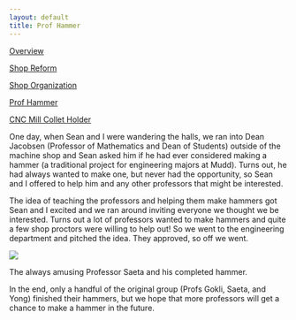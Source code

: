 ```yaml
---
layout: default
title: Prof Hammer
---
```


[Overview](/projects/hmcmachineshop)

[Shop Reform](/projects/hmcmachineshop/shopreform)

[Shop Organization](/projects/hmcmachineshop/shoporganization)

[Prof Hammer](/projects/hmcmachineshop/profhammer)

[CNC Mill Collet Holder](/projects/hmcmachineshop/cncmillcolletholder)

One day, when Sean and I were wandering the halls, we ran into Dean Jacobsen (Professor of Mathematics and Dean of Students) outside of the machine shop and Sean asked him if he had ever considered making a hammer (a traditional project for engineering majors at Mudd). Turns out, he had always wanted to make one, but never had the opportunity, so Sean and I offered to help him and any other professors that might be interested. 

The idea of teaching the professors and helping them make hammers got Sean and I excited and we ran around inviting everyone we thought we be interested. Turns out a lot of professors wanted to make hammers and quite a few shop proctors were willing to help out! So we went to the engineering department and pitched the idea. They approved, so off we went. 

[![](https://drive.google.com/uc?id=0B0Jfms0twG8EVFRBTWpCMm9YMjQ)](https://docs.google.com/file/d/0B0Jfms0twG8EVFRBTWpCMm9YMjQ/edit?usp=drive_web)

The always amusing Professor Saeta and his completed hammer. 

In the end, only a handful of the original group (Profs Gokli, Saeta, and Yong) finished their hammers, but we hope that more professors will get a chance to make a hammer in the future. 
